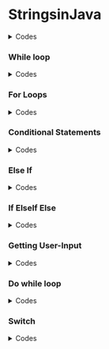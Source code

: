 # StringsinJava


  <details>
  <summary>Codes</summary>

   ```
  
  Strings in Java are Objects that are backed internally by a char array. Since arrays are
  immutable(cannot grow), Strings are immutable as well. Whenever a change to a String is made,
  an entirely new String is created. 
 
    
    public class Application
    {
    public static void main(String[] args)
    {
    int myInt = 7;
    
    String text = "Hello";
    String blank ="";
    String name = "Bob";
    
    String greeting = text +\blank + name;
    System.out.println(greeting);
    System.out.println("Hello"+" " + "Bob");
    System.out.println("My integer is: " + myInt);
    double myDouble = 7.8;
    System.out.println("My number is: " +my Double + ".");
    
    }
    }
    
  ```  
  </details>
  
  
### While loop
 
 <details>
 <summary>Codes</summary>
  
  ```
  
  public class Application{
  public static void main(String[] args){
  int value = 10;
  boolean loop= 4 < 5;
                      while( value<10){
  
                      System.out.println("Hello" + value);
  /*if(loop==5){
  break;
  }*/
  value=value+1;
                      
    
   }
  }
  
  ```
 </details>
 
  
 ### For Loops
  
  <details>
  <summary>Codes</summary>
  
  ```
  
  public class Application{
  public static void main(String[] args){
  for(int i=0; i<5; i++){
                    System.out.print("The value of i is: %d\n", i);
                    }
               }
          }
                    
  ```
 </details>
  
  
 ### Conditional Statements
  
  <details>
  <summary>Codes</summary>
    
   ```
    
    public class Application{
    public static void main(String[] args){
    int myInt=20;
    
    if(myInt<30){
    System.out.println("Yes, It's true!");
                  else{
    System.out.println("No, it's false!");
                  }
                  
    }
  }
                  
  ```
  </details>  
  
    
### Else If    
   
<details>
<summary>Codes</summary>
  
 ```
  
    public class Application{
    public static void main(String[] args){
    int myInt=5;
    
    if(myInt<10){
    System.out.println("Yes, It's true!");
                  else if(myInt<20){
    System.out.println("No, it's false!");
                  }
                  
    }
  }
  
                                     
  ```
  </details>
    
  
 ### If ElseIf Else
    
<details>
<summary>Codes</summary>  
  
```
    
 public class Application{
 public static void main(String[] args){
 int myInt=5;
    
 if(myInt<10){
    System.out.println("Yes, It's true!");
                  else if(myInt<20){
    System.out.println("No, it's false!");
                  }
       else{
    System.out.println("None of the above!");
                  }           
      }
    }  
                                     
  ```
 </details>
    
    
### Getting User-Input
  
  <details>
  <summary>Codes</summary>
    
  ```
    
    import java.until.Scanner;
    
    public class Application{
    public static void main(String[] args){
    //Create scanner object
    Scanner input=new Scanner(System.in);
    
    //Output the program
    System.out.println("Enter the integer/float/double/char/string: ");
    
    //Wait for the user to enter something
    int/float/double/char/string value = input.nextInt/Float/Double/Char/String();
    
    //Tell then what they entered
    System.out.println("You Entered: " + line/value);
    
    }
    }
    
    
  ```
  </details>
    
  
### Do while loop
  
  <details>
  <summary>Codes </summary>
    
  ```
    
    import java.until.Scanner;
    
    public class App{
    public static void main(String[] args){
    
    Scanner scanner = new Scanner(System.in):
    /*
    System.out.println("Enter a number: ");
    int value = scanner.nextInt();
    
    while(value i=5){
    System.out.println("Enter a number: ");
    value = scanner.nextInt();
    }*/
    
    int value=0;
    do {
    System.out.println("Enter a number: ");
    value = scanner.nextInt();
    }
    while(value !=5);
    
    System.out.println("got 5!");
    
    }
    }
    
  ```
  </details>
    
### Switch
    
  <details>
  <summary>Codes</summary>
    
 ```   
    
    import java.until.Scanner;
    public class Application{
    
    public static void main(String[] args){
    Scanner input = new Scanner(System.in);
    
    System.out.println("Please enter a command: ");
    String text = input.nextLine();
    
    switch(text){
    case "start";
    System.out.println("Machine Started!");
    break;
    
    case "stop";
    System.out.println("Machine Stopped!");
    break;
    
    default:
    System.out.println("Command not recognized!");
    }
    }
    }
    
  ```
    
   </details>
 
